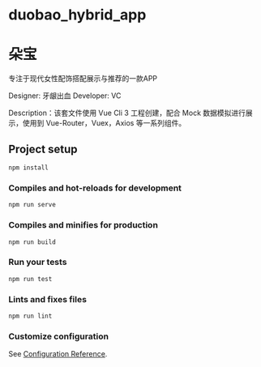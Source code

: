 # duobao_hybrid_app

# 朵宝

专注于现代女性配饰搭配展示与推荐的一款APP

Designer: 牙龈出血
Developer: VC

Description：该套文件使用 Vue Cli 3 工程创建，配合 Mock 数据模拟进行展示，使用到 Vue-Router，Vuex，Axios 等一系列组件。

## Project setup
```
npm install
```

### Compiles and hot-reloads for development
```
npm run serve
```

### Compiles and minifies for production
```
npm run build
```

### Run your tests
```
npm run test
```

### Lints and fixes files
```
npm run lint
```

### Customize configuration
See [Configuration Reference](https://cli.vuejs.org/config/).
